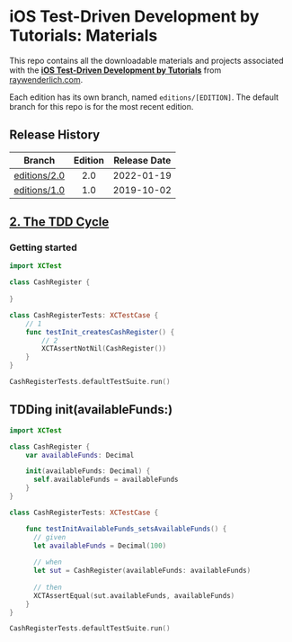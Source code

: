 # iOS Test-Driven Development by Tutorials: Materials

This repo contains all the downloadable materials and projects associated with the **[iOS Test-Driven Development by Tutorials](https://www.raywenderlich.com/books/ios-test-driven-development-by-tutorials)** from [raywenderlich.com](https://www.raywenderlich.com).

Each edition has its own branch, named `editions/[EDITION]`. The default branch for this repo is for the most recent edition.

## Release History

| Branch                                                                            | Edition | Release Date |
| --------------------------------------------------------------------------------- |:-------:|:------------:|
| [editions/2.0](https://github.com/raywenderlich/itdd-materials/tree/editions/2.0) | 2.0     | 2022-01-19   |
| [editions/1.0](https://github.com/raywenderlich/itdd-materials/tree/editions/1.0) | 1.0     | 2019-10-02   |

## [2. The TDD Cycle](https://www.kodeco.com/books/ios-test-driven-development-by-tutorials/v2.0/chapters/2-the-tdd-cycle)

### Getting started
```swift
import XCTest

class CashRegister {
  
}

class CashRegisterTests: XCTestCase {
    // 1
    func testInit_createsCashRegister() {
        // 2
        XCTAssertNotNil(CashRegister())
    }
}

CashRegisterTests.defaultTestSuite.run()
```


## TDDing init(availableFunds:)

```swift
import XCTest

class CashRegister {
    var availableFunds: Decimal

    init(availableFunds: Decimal) {
      self.availableFunds = availableFunds
    }
}

class CashRegisterTests: XCTestCase {

    func testInitAvailableFunds_setsAvailableFunds() {
      // given
      let availableFunds = Decimal(100)
      
      // when
      let sut = CashRegister(availableFunds: availableFunds)
      
      // then
      XCTAssertEqual(sut.availableFunds, availableFunds)
    }
}

CashRegisterTests.defaultTestSuite.run()

```
